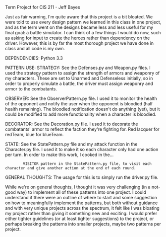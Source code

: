 Term Project for CIS 211 - Jeff Bayes


Just as fair warning, I'm quite aware that this project is a bit bloated. We were told to use every design pattern
we learned in this class in one project, and as the term went on the designs became less and less useful for my
final goal: a battle simulator. I can think of a few things I would do now, such as asking for input to create the 
heroes rather than dependency on the driver. However, this is by far the most thorough project we have done in
class and all code is my own.



DEPENDENCIES:
Python 3.3



PATTERN USE:
STRATEGY: See the Defenses.py and Weapon.py files. I used the strategy pattern to assign the strength of armors and weaponry of my characters.
            These are set to Unarmed and Defenseless initially, so in order to properly simulate a battle, the driver must assign weaponry and armor to the combatants.
            
OBSERVER: See the ObserverPattern.py file. I used it to monitor the health of the opponent and notify the user when the opponent is bloodied (half health remaining).
            The bloodied notification doesn't do anything (yet), but it could be modified to add more functionality when a character is bloodied.
            
DECORATOR: See the Decoration.py file. I used it to decorate the combatants' armor to reflect the faction they're fighting for. Red lacquer for redTeam, blue for blueTeam.

STATE: See the StatePattern.py file and my attack function in the Character.py file. I used it to make it so each character only had one action per turn. In order to make this work, I cooked in the...

            VISITOR pattern in the StatePattern.py file, to visit each character and give another action at the end of each round.


GENERAL THOUGHTS:
    The usage for this is to simply run the driver.py file.

While we're on general thoughts, I thought it was very challenging (in a not-good way) to implement all of these patterns into one project. I could understand if there were an
outline of where to start and some suggestion on how to meaningfully implement the patterns, but both without guidance and with very unique projects across the spectrum,
it felt like I was bloating my project rather than giving it something new and exciting. I would prefer either tighter guidelines (or at least tighter suggestions) to
the project, or perhaps breaking the patterns into smaller projects, maybe two patterns per project.
